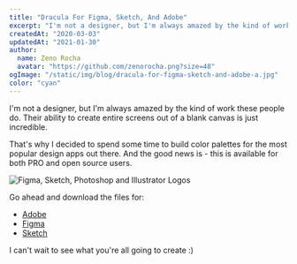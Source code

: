```yaml
---
title: "Dracula For Figma, Sketch, And Adobe"
excerpt: "I'm not a designer, but I'm always amazed by the kind of work these people do. Their ability to create entire screens out of a blank canvas is just incredible."
createdAt: "2020-03-03"
updatedAt: "2021-01-30"
author:
  name: Zeno Rocha
  avatar: "https://github.com/zenorocha.png?size=48"
ogImage: "/static/img/blog/dracula-for-figma-sketch-and-adobe-a.jpg"
color: "cyan"
---
```


I'm not a designer, but I'm always amazed by the kind of work these people do. Their ability to create entire screens out of a blank canvas is just incredible.

That's why I decided to spend some time to build color palettes for the most popular design apps out there. And the good news is - this is available for both PRO and open source users.

![Figma, Sketch, Photoshop and Illustrator Logos](/static/img/blog/dracula-for-figma-sketch-and-adobe-a.jpg)

Go ahead and download the files for:
* [Adobe](/adobe)
* [Figma](/figma)
* [Sketch](/sketch)

I can't wait to see what you're all going to create :)